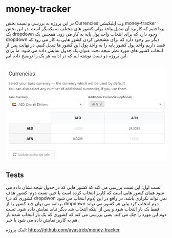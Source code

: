 <h1>money-tracker</h1>

در این پروژه به بررسی و تست بخش Currencies وب اپلیکیشن money-tracker پرداختیم که کاربرد آن تبدیل واحد پولی کشور های مختلف به یکدیگر است. 
در این بخش یک dropdown وجود دارد که برای انتخاب واحد پول پایه به کار می رود. همچنین یک dropdown دیگر نیز وجود دارد که برای مشخص کردن کشور هایی به کار می رود که قصد داریم واحد پول کشور پایه را به واحد پول این کشور ها تبدیل کنیم.
در نهایت پس از انتخاب کشور های مورد نظر نتیجه تحت عنوان یک جدول نمایش داده می شود.
ما برای این پروژه دو تست نوشته ایم که در ادامه هر یک را توضیح داده ایم. 
<br></br>

![alt text](https://github.com/saleh-sh/money-tracker-Tests/blob/master/Screenshot.png?raw=true)

<h2>Tests</h2>
تست اول: این تست بررسی می کند که کشور هایی که در جدول نتیجه نشان داده می شود همان کشور هایی است که کاربر انتخاب کرده است یا خیر.  
تست دوم: کشور هدف (کشوری که در dropdwon دوم انتخاب می شود) نمی تواند تکراری باشد. در واقع در این برنامه می توان چند کشور را از dropdown دوم انتخاب کرد ولی هر کشور می تواند فقط یک بار انتخاب شود و پس از اینکه انتخاب شد دیگر نباید نمایش داده شود. تست دوم این مورد را چک می کند. یعنی بررسی می کند که کشوری که یک بار انتخاب شده باز هم به کاربر نمایش داده می شود یا خیر.

لینک پروژه: https://github.com/ayastreb/money-tracker
